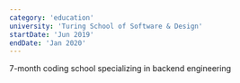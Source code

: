 ```yaml
---
category: 'education'
university: 'Turing School of Software & Design'
startDate: 'Jun 2019'
endDate: 'Jan 2020'
---
```


7-month coding school specializing in backend engineering

